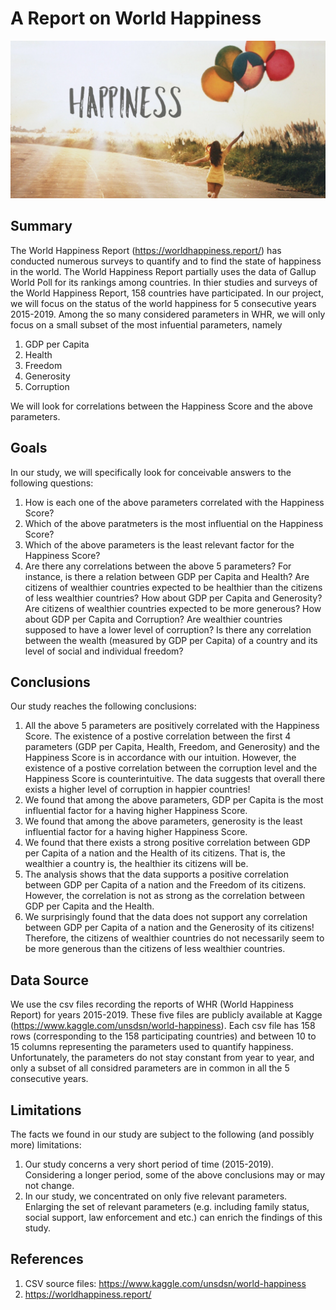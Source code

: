 # A Report on World Happiness
![](Happiness.png)

## Summary
The World Happiness Report (https://worldhappiness.report/) has conducted numerous surveys to quantify and to find the state of happiness in the world. The World Happiness Report partially uses the data of Gallup World Poll for its rankings among countries. In thier studies and surveys of the World Happiness Report, 158 countries have participated. In our project, we will focus on the status of the world happiness for 5 consecutive years 2015-2019. Among the so many considered parameters in WHR, we will only focus on a small subset of the most infuential parameters, namely
1. GDP per Capita
2. Health
3. Freedom
4. Generosity
5. Corruption

We will look for correlations between the Happiness Score and the above parameters.

## Goals
In our study, we will specifically look for conceivable answers to the following questions:
1. How is each one of the above parameters correlated with the Happiness Score?
2. Which of the above paratmeters is the most influential on the Happiness Score?
3. Which of the above parameters is the least relevant factor for the Happiness Score? 
4. Are there any correlations between the above 5 parameters? For instance, is there a relation between GDP per Capita and Health? Are citizens of wealthier countries expected to be healthier than the citizens of less wealthier countries? How about GDP per Capita and Generosity? Are citizens of wealthier countries expected to be more generous? How about GDP per Capita and Corruption? Are wealthier countries supposed to have a lower level of corruption? Is there any correlation between the wealth (measured by GDP per Capita) of a country and its level of social and individual freedom?  


## Conclusions
Our study reaches the following conclusions:
1. All the above 5 parameters are positively correlated with the Happiness Score. The existence of a postive correlation between the first 4 parameters (GDP per Capita, Health, Freedom, and Generosity) and the Happiness Score is in accordance with our intuition. However, the existence of a postive correlation between the corruption level and the Happiness Score is counterintuitive. The data suggests that overall there exists a higher level of corruption in happier countries! 
2. We found that among the above parameters, GDP per Capita is the most influential factor for a having higher Happiness Score.
3. We found that among the above parameters, generosity is the least influential factor for a having higher Happiness Score.
4. We found that there exists a strong positive correlation between GDP per Capita of a nation and the Health of its citizens. That is, the wealthier a country is, the healthier its citizens will be.
5. The analysis shows that the data supports a positive correlation between GDP per Capita of a nation and the Freedom of its citizens. However, the correlation is not as strong as the correlation between GDP per Capita and the Health. 
6. We surprisingly found that the data does not support any correlation between GDP per Capita of a nation and the Generosity of its citizens! Therefore, the citizens of wealthier countries do not necessarily seem to be more generous than the citizens of less wealthier countries.

## Data Source
We use the csv files recording the reports of WHR (World Happiness Report) for years 2015-2019. These five files are publicly available at Kagge (https://www.kaggle.com/unsdsn/world-happiness). Each csv file has 158 rows (corresponding to the 158 participating countries) and between 10 to 15 columns representing the parameters used to quantify happiness. Unfortunately, the parameters do not stay constant from year to year, and only a subset of all considred parameters are in common in all the 5 consecutive years.

## Limitations
The facts we found in our study are subject to the following (and possibly more) limitations:
1. Our study concerns a very short period of time (2015-2019). Considering a longer period, some of the above conclusions may or may not change.
2. In our study, we concentrated on only five relevant parameters. Enlarging the set of relevant parameters (e.g. including family status, social support, law enforcement and etc.) can enrich the findings of this study.

## References
1. CSV source files: https://www.kaggle.com/unsdsn/world-happiness
2. https://worldhappiness.report/
